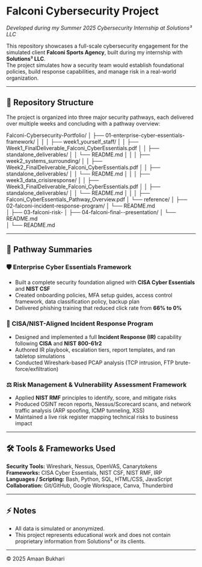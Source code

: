 # Falconi Cybersecurity Project
*Developed during my Summer 2025 Cybersecurity Internship at Solutions³ LLC*

This repository showcases a full-scale cybersecurity engagement for the simulated client **Falconi Sports Agency**, built during my internship with **Solutions³ LLC**.  
The project simulates how a security team would establish foundational policies, build response capabilities, and manage risk in a real-world organization.

---

## 📁 Repository Structure

The project is organized into three major security pathways, each delivered over multiple weeks and concluding with a pathway overview:

Falconi-Cybersecurity-Portfolio/
│
├── 01-enterprise-cyber-essentials-framework/
│   │
│   ├── week1_yourself_staff/
│   │   ├── Week1_FinalDeliverable_Falconi_CyberEssentials.pdf
│   │   ├── standalone_deliverables/
│   │   └── README.md
│   │
│   ├── week2_systems_surrounding/
│   │   ├── Week2_FinalDeliverable_Falconi_CyberEssentials.pdf
│   │   ├── standalone_deliverables/
│   │   └── README.md
│   │
│   ├── week3_data_crisisresponse/
│   │   ├── Week3_FinalDeliverable_Falconi_CyberEssentials.pdf
│   │   ├── standalone_deliverables/
│   │   └── README.md
│   │
│   ├── Falconi_CyberEssentials_Pathway_Overview.pdf
│   └── reference/
│
├── 02-falconi-incident-response-program/
│   └── README.md  
│
├── 03-falconi-risk-
│
├── 04-falconi-final--presentation/
│   └── README.md   
│
└── README.md  

---

## 🧩 Pathway Summaries

### 🛡️ Enterprise Cyber Essentials Framework
- Built a complete security foundation aligned with **CISA Cyber Essentials** and **NIST CSF**
- Created onboarding policies, MFA setup guides, access control framework, data classification policy, backup plan
- Delivered phishing training that reduced click rate from **66% to 0%**

### 🚨 CISA/NIST-Aligned Incident Response Program
- Designed and implemented a full **Incident Response (IR)** capability following **CISA** and **NIST 800-61r2**
- Authored IR playbook, escalation tiers, report templates, and ran tabletop simulations
- Conducted Wireshark-based PCAP analysis (TCP intrusion, FTP brute-force/exfiltration)

### ⚖️ Risk Management & Vulnerability Assessment Framework
- Applied **NIST RMF** principles to identify, score, and mitigate risks
- Produced OSINT recon reports, Nessus/Scorecard scans, and network traffic analysis (ARP spoofing, ICMP tunneling, XSS)
- Maintained a live risk register mapping technical risks to business impact

---

## 🛠️ Tools & Frameworks Used

**Security Tools:** Wireshark, Nessus, OpenVAS, Canarytokens  
**Frameworks:** CISA Cyber Essentials, NIST CSF, NIST RMF, IRP  
**Languages / Scripting:** Bash, Python, SQL, HTML/CSS, JavaScript  
**Collaboration:** Git/GitHub, Google Workspace, Canva, Thunderbird

---

## ⚡ Notes
- All data is simulated or anonymized.  
- This project represents educational work and does not contain proprietary information from Solutions³ or its clients.

---

© 2025 Amaan Bukhari
